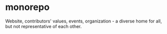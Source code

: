 # monorepo
Website, contributors' values, events, organization - a diverse home for all, but not representative of each other.
